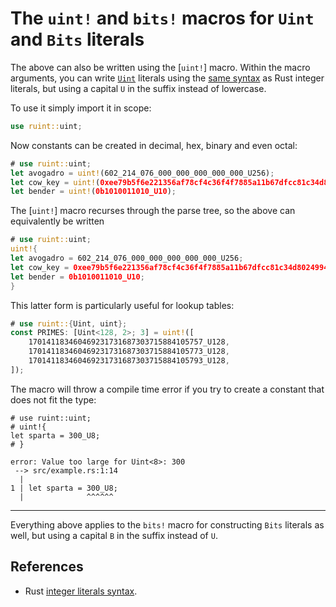 # The `uint!` and `bits!` macros for `Uint` and `Bits` literals

<!-- Fix linking to `Uint`. See https://github.com/rust-lang/rust/issues/74481 -->

The above can also be written using the [`uint!`] macro. Within the macro arguments,
you can write [`Uint`](../uint/struct.Uint.html) literals using the [same syntax][rust-syntax] as Rust integer
literals, but using a capital `U` in the suffix instead of lowercase.

[rust-syntax]: https://doc.rust-lang.org/stable/reference/tokens.html#integer-literals

To use it simply import it in scope:

```rust
use ruint::uint;
```

Now constants can be created in decimal, hex, binary and even octal:

```rust
# use ruint::uint;
let avogadro = uint!(602_214_076_000_000_000_000_000_U256);
let cow_key = uint!(0xee79b5f6e221356af78cf4c36f4f7885a11b67dfcc81c34d80249947330c0f82_U256);
let bender = uint!(0b1010011010_U10);
```

The [`uint!`] macro recurses through the parse tree, so the above can equivalently be written

```rust
# use ruint::uint;
uint!{
let avogadro = 602_214_076_000_000_000_000_000_U256;
let cow_key = 0xee79b5f6e221356af78cf4c36f4f7885a11b67dfcc81c34d80249947330c0f82_U256;
let bender = 0b1010011010_U10;
}
```

This latter form is particularly useful for lookup tables:

```rust
# use ruint::{Uint, uint};
const PRIMES: [Uint<128, 2>; 3] = uint!([
    170141183460469231731687303715884105757_U128,
    170141183460469231731687303715884105773_U128,
    170141183460469231731687303715884105793_U128,
]);
```

The macro will throw a compile time error if you try to create a constant that
does not fit the type:

```rust,compile_fail
# use ruint::uint;
# uint!{
let sparta = 300_U8;
# }
```

```text,ignore
error: Value too large for Uint<8>: 300
 --> src/example.rs:1:14
  |
1 | let sparta = 300_U8;
  |              ^^^^^^
```

---

Everything above applies to the `bits!` macro for constructing `Bits` literals as well,
but using a capital `B` in the suffix instead of `U`.


## References

* Rust [integer literals syntax](https://doc.rust-lang.org/stable/reference/tokens.html#integer-literals).

